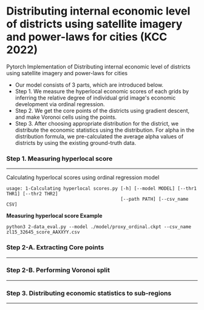 # Distributing internal economic level of districts using satellite imagery and power-laws for cities (KCC 2022)

Pytorch Implementation of Distributing internal economic level of districts using satellite imagery and power-laws for cities

  * Our model consists of 3 parts, which are introduced below.
  * Step 1. We measure the hyperlocal economic scores of each grids by inferring the relative degree of individual grid image's economic development via ordinal regression.
  * Step 2. We get the core points of the districts using gradient descent, and make Voronoi cells using the points.
  * Step 3. After choosing appropriate distribution for the district, we distribute the economic statistics using the distribution. For alpha in the distribution formula, we pre-calculated the average alpha values of districts by using the existing ground-truth data.

### Step 1. Measuring hyperlocal score
<hr/>

Calculating hyperlocal scores using ordinal regression model
```
usage: 1-Calculating hyperlocal scores.py [-h] [--model MODEL] [--thr1 THR1] [--thr2 THR2]
                                          [--path PATH] [--csv_name CSV]
```  
  
  

**Measuring hyperlocal score Example**
```
python3 2-data_eval.py --model ./model/proxy_ordinal.ckpt --csv_name zl15_32645_score_AAXXYY.csv
```

### Step 2-A. Extracting Core points
<hr/>

### Step 2-B. Performing Voronoi split
<hr/>

### Step 3. Distributing economic statistics to sub-regions
<hr/>
